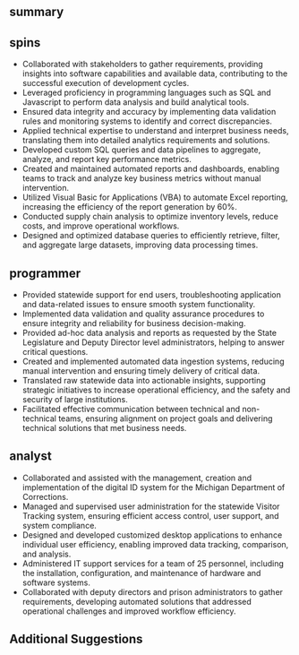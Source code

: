 ## summary ##


## spins ##

- Collaborated with stakeholders to gather requirements, providing insights into software capabilities and available data, contributing to the successful execution of development cycles.
- Leveraged proficiency in programming languages such as SQL and Javascript to perform data analysis and build analytical tools. 
- Ensured data integrity and accuracy by implementing data validation rules and monitoring systems to identify and correct discrepancies.
- Applied technical expertise to understand and interpret business needs, translating them into detailed analytics requirements and solutions.
- Developed custom SQL queries and data pipelines to aggregate, analyze, and report key performance metrics.
- Created and maintained automated reports and dashboards, enabling teams to track and analyze key business metrics without manual intervention.
- Utilized Visual Basic for Applications (VBA) to automate Excel reporting, increasing the efficiency of the report generation by 60%.
- Conducted supply chain analysis to optimize inventory levels, reduce costs, and improve operational workflows.
- Designed and optimized database queries to efficiently retrieve, filter, and aggregate large datasets, improving data processing times.

## programmer ##

- Provided statewide support for end users, troubleshooting application and data-related issues to ensure smooth system functionality.
- Implemented data validation and quality assurance procedures to ensure integrity and reliability for business decision-making.
- Provided ad-hoc data analysis and reports as requested by the State Legislature and Deputy Director level administrators, helping to answer critical questions. 
- Created and implemented automated data ingestion systems, reducing manual intervention and ensuring timely delivery of critical data. 
- Translated raw statewide data into actionable insights, supporting strategic initiatives to increase operational efficiency, and the safety and security of large institutions.
- Facilitated effective communication between technical and non-technical teams, ensuring alignment on project goals and delivering technical solutions that met business needs.

## analyst ##

- Collaborated and assisted with the management, creation and implementation of the digital ID system for the Michigan Department of Corrections.
- Managed and supervised user administration for the statewide Visitor Tracking system, ensuring efficient access control, user support, and system compliance.
- Designed and developed customized desktop applications to enhance individual user efficiency, enabling improved data tracking, comparison, and analysis.
- Administered IT support services for a team of 25 personnel, including the installation, configuration, and maintenance of hardware and software systems.
- Collaborated with deputy directors and prison administrators to gather requirements, developing automated solutions that addressed operational challenges and improved workflow efficiency.

## Additional Suggestions
